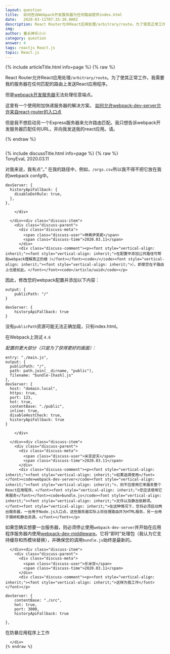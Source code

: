 ```yaml
---
layout: question
title:  如何告诉Webpack开发服务器为任何路由提供index.html
date:   2020-03-11T07:35:30.000Z
description: React Router允许React应用处理/arbitrary/route。为了使其正常工作，我需要我的服务器在任何匹配的路由上发送React应用程序...
img: 
author: 番长神乐小小
category: question
answer: 4
tags: reactjs React.js
topic: React.js
---
```

<div class="article-root">
  <div class="article">
    {% include articleTitle.html info=page %}
    {% raw %}
    <div class="article-content"><p><font style="vertical-align: inherit;"><font style="vertical-align: inherit;">React Router允许React应用处理</font></font><code>/arbitrary/route</code><font style="vertical-align: inherit;"><font style="vertical-align: inherit;">。</font><font style="vertical-align: inherit;">为了使其正常工作，我需要我的服务器在任何匹配的路由上发送React应用程序。</font></font></p>

<p><font style="vertical-align: inherit;"><font style="vertical-align: inherit;">但是</font></font><a href="http://webpack.github.io/docs/webpack-dev-server.html" rel="noreferrer"><font style="vertical-align: inherit;"><font style="vertical-align: inherit;">webpack开发服务器</font></font></a><font style="vertical-align: inherit;"><font style="vertical-align: inherit;">无法处理任意端点。</font></font></p>

<p><font style="vertical-align: inherit;"><font style="vertical-align: inherit;">这里有一个使用附加快递服务器的解决方案。
</font></font><a href="https://stackoverflow.com/questions/26203725/how-to-allow-for-webpack-dev-server-to-allow-entry-points-from-react-router"><font style="vertical-align: inherit;"><font style="vertical-align: inherit;">如何允许webpack-dev-server允许来自react-router的入口点</font></font></a></p>

<p><font style="vertical-align: inherit;"><font style="vertical-align: inherit;">但是我不想启动另一个Express服务器来允许路由匹配。</font><font style="vertical-align: inherit;">我只想告诉webpack开发服务器匹配任何URL，并向我发送我的react应用。</font><font style="vertical-align: inherit;">请。</font></font></p></div>
    {% endraw %}
  </div>
  <p style="height: 0;width:0;overflow: hidden;"> 第736篇《如何告诉Webpack开发服务器为任何路由提供index.html》来自Winter(https://github.com/aiyld/aiyld.github.io)的站点</p>
  <div class="discuss-wrapper">
    {% include discussTitle.html info=page %}
    {% raw %}
    <div class="discuss-item">
        <div class="discuss-parent">
          <div class="discuss-meta">
            <span class="discuss-user">TonyEvaL</span>
            <span class="discuss-time">2020.03.11</span>
          </div>
          <div class="discuss-comment"><p><font style="vertical-align: inherit;"><font style="vertical-align: inherit;">对我来说，我有点“。” </font><font style="vertical-align: inherit;">在我的路径中，例如，</font></font><code>/orgs.csv</code><font style="vertical-align: inherit;"><font style="vertical-align: inherit;">所以我不得不把它放在我的webpack confg中。</font></font></p>

<pre><code>devServer: {<font></font>
  historyApiFallback: {<font></font>
    disableDotRule: true,<font></font>
  },<font></font>
},<font></font>
</code></pre></div>
        </div>
        
      </div><div class="discuss-item">
        <div class="discuss-parent">
          <div class="discuss-meta">
            <span class="discuss-user">神离伊芙妮</span>
            <span class="discuss-time">2020.03.11</span>
          </div>
          <div class="discuss-comment"><p><font style="vertical-align: inherit;"><font style="vertical-align: inherit;">在配置中添加公共路径可帮助webpack理解真正的根（</font></font><code>/</code><font style="vertical-align: inherit;"><font style="vertical-align: inherit;">），即使您在子路由上也是如此。</font></font><code>/article/uuid</code></p>

<p><font style="vertical-align: inherit;"><font style="vertical-align: inherit;">因此，修改您的webpack配置并添加以下内容：</font></font></p>

<pre><code>output: {<font></font>
    publicPath: "/"<font></font>
}<font></font>
<font></font>
devServer: {<font></font>
    historyApiFallback: true<font></font>
}<font></font>
</code></pre>

<p><font style="vertical-align: inherit;"><font style="vertical-align: inherit;">没有</font></font><code>publicPath</code><font style="vertical-align: inherit;"><font style="vertical-align: inherit;">资源可能无法正确加载，只有index.html。</font></font></p>

<p><font style="vertical-align: inherit;"><font style="vertical-align: inherit;">在Webpack上测试 </font></font><code>4.6</code></p>

<p><em><font style="vertical-align: inherit;"><font style="vertical-align: inherit;">配置的更大部分（只是为了获得更好的画面）：</font></font></em></p>

<pre><code>entry: "./main.js",<font></font>
output: {<font></font>
  publicPath: "/",<font></font>
  path: path.join(__dirname, "public"),<font></font>
  filename: "bundle-[hash].js"<font></font>
},<font></font>
devServer: {<font></font>
  host: "domain.local",<font></font>
  https: true,<font></font>
  port: 123,<font></font>
  hot: true,<font></font>
  contentBase: "./public",<font></font>
  inline: true,<font></font>
  disableHostCheck: true,<font></font>
  historyApiFallback: true<font></font>
}<font></font>
</code></pre></div>
        </div>
        
      </div><div class="discuss-item">
        <div class="discuss-parent">
          <div class="discuss-meta">
            <span class="discuss-user">米亚逆天</span>
            <span class="discuss-time">2020.03.11</span>
          </div>
          <div class="discuss-comment"><p><font style="vertical-align: inherit;"><font style="vertical-align: inherit;">如果选择使用</font></font><code>webpack-dev-server</code><font style="vertical-align: inherit;"><font style="vertical-align: inherit;">，则不应使用它来服务整个React应用程序。</font><font style="vertical-align: inherit;">您应该使用它来服务</font></font><code>bundle.js</code><font style="vertical-align: inherit;"><font style="vertical-align: inherit;">文件以及静态依赖项。</font><font style="vertical-align: inherit;">在这种情况下，您将必须启动两台服务器，一台用于Node.js入口点，这些服务器实际上将处理路由并为HTML服务，另一台用于捆绑和静态资源。</font></font></p>

<p><font style="vertical-align: inherit;"><font style="vertical-align: inherit;">如果您确实想要一台服务器，则必须停止使用</font></font><code>webpack-dev-server</code><font style="vertical-align: inherit;"><font style="vertical-align: inherit;">并开始</font><font style="vertical-align: inherit;">在应用程序服务器内</font><font style="vertical-align: inherit;">使用</font></font><a href="https://github.com/webpack/webpack-dev-middleware" rel="noreferrer"><font style="vertical-align: inherit;"><font style="vertical-align: inherit;">webpack-dev-middleware</font></font></a><font style="vertical-align: inherit;"><font style="vertical-align: inherit;">。</font><font style="vertical-align: inherit;">它将“即时”处理包（我认为它支持缓存和热模块替换），并确保您的调用</font></font><code>bundle.js</code><font style="vertical-align: inherit;"><font style="vertical-align: inherit;">始终是最新的。</font></font></p></div>
        </div>
        
      </div><div class="discuss-item">
        <div class="discuss-parent">
          <div class="discuss-meta">
            <span class="discuss-user">乐米亚</span>
            <span class="discuss-time">2020.03.11</span>
          </div>
          <div class="discuss-comment"><p><font style="vertical-align: inherit;"><font style="vertical-align: inherit;">这样为我工作</font></font></p>

<pre><code>devServer: {<font></font>
    contentBase: "./src",<font></font>
    hot: true,<font></font>
    port: 3000,<font></font>
    historyApiFallback: true<font></font>
<font></font>
},<font></font>
</code></pre>

<p><font style="vertical-align: inherit;"><font style="vertical-align: inherit;">在防暴应用程序上工作</font></font></p></div>
        </div>
        
      </div>
    {% endraw %}
  </div>
<div>
